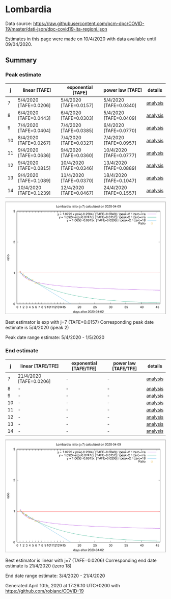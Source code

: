 # Lombardia


Data source: https://raw.githubusercontent.com/pcm-dpc/COVID-19/master/dati-json/dpc-covid19-ita-regioni.json

Estimates in this page were made on 10/4/2020 with data available until 09/04/2020.


## Summary 

### Peak estimate 
|j|linear [TAFE]|exponential [TAFE]|power law [TAFE]|details|
|---|----|-----------|---------|-------|
|7|5/4/2020 [TAFE=0.0206]|5/4/2020 [TAFE=0.0157]|5/4/2020 [TAFE=0.0340]|[analysis](COVID-19_lombardia_j7_2020-04-09.md)|
|8|6/4/2020 [TAFE=0.0443]|6/4/2020 [TAFE=0.0303]|5/4/2020 [TAFE=0.0409]|[analysis](COVID-19_lombardia_j8_2020-04-09.md)|
|9|7/4/2020 [TAFE=0.0404]|7/4/2020 [TAFE=0.0385]|6/4/2020 [TAFE=0.0770]|[analysis](COVID-19_lombardia_j9_2020-04-09.md)|
|10|8/4/2020 [TAFE=0.0267]|7/4/2020 [TAFE=0.0327]|7/4/2020 [TAFE=0.0957]|[analysis](COVID-19_lombardia_j10_2020-04-09.md)|
|11|9/4/2020 [TAFE=0.0636]|9/4/2020 [TAFE=0.0360]|10/4/2020 [TAFE=0.0777]|[analysis](COVID-19_lombardia_j11_2020-04-09.md)|
|12|9/4/2020 [TAFE=0.0815]|10/4/2020 [TAFE=0.0346]|13/4/2020 [TAFE=0.0889]|[analysis](COVID-19_lombardia_j12_2020-04-09.md)|
|13|9/4/2020 [TAFE=0.1089]|11/4/2020 [TAFE=0.0370]|18/4/2020 [TAFE=0.1047]|[analysis](COVID-19_lombardia_j13_2020-04-09.md)|
|14|10/4/2020 [TAFE=0.1239]|12/4/2020 [TAFE=0.0467]|24/4/2020 [TAFE=0.1557]|[analysis](COVID-19_lombardia_j14_2020-04-09.md)|

![best peak estimate](COVID-19_lombardia_j7_2020-04-09.png)

Best estimator is exp with j=7 (TAFE=0.0157)
Corresponding peak date estimate is 5/4/2020 (ipeak 2)


Peak date range estimate: 5/4/2020 - 1/5/2020

### End estimate 
|j|linear [TAFE/TFE]|exponential [TAFE/TFE]|power law [TAFE/TFE]|details|
|---|----|-----------|---------|-------|
|7|21/4/2020 [TAFE=0.0206]|-|-|[analysis](COVID-19_lombardia_j7_2020-04-09.md)|
|8|-|-|-|[analysis](COVID-19_lombardia_j8_2020-04-09.md)|
|9|-|-|-|[analysis](COVID-19_lombardia_j9_2020-04-09.md)|
|10|-|-|-|[analysis](COVID-19_lombardia_j10_2020-04-09.md)|
|11|-|-|-|[analysis](COVID-19_lombardia_j11_2020-04-09.md)|
|12|-|-|-|[analysis](COVID-19_lombardia_j12_2020-04-09.md)|
|13|-|-|-|[analysis](COVID-19_lombardia_j13_2020-04-09.md)|
|14|-|-|-|[analysis](COVID-19_lombardia_j14_2020-04-09.md)|

![best zero estimate](COVID-19_lombardia_j7_2020-04-09.png)

Best estimator is linear with j=7 (TAFE=0.0206)
Corresponding end date estimate is 21/4/2020 (izero 18)


End date range estimate: 3/4/2020 - 21/4/2020

Generated April 10th, 2020 at 17:26:10 UTC+0200 with https://github.com/robianc/COVID-19
